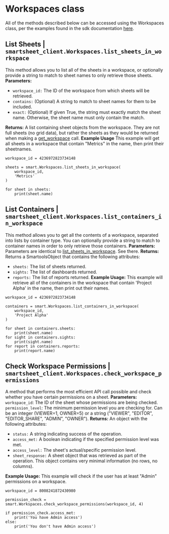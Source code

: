 # Workspaces class
All of the methods described below can be accessed using the Workspaces class, per the examples found in the sdk documentation [here](https://smartsheet-platform.github.io/api-docs/?python#workspaces).

## List Sheets  | `smartsheet_client.Workspaces.list_sheets_in_workspace`
This method allows you to list all of the sheets in a workspace, or optionally provide a string to match to sheet names to only retrieve those sheets.
**Parameters:**
- `workspace_id:` The ID of the workspace from which sheets will be retrieved.
- `contains:` (Optional) A string to match to sheet names for them to be included.
- `exact:` (Optional) If given True, the string must exactly match the sheet name. Otherwise, the sheet name must only contain the match.

**Returns:**
A list containing sheet objects from the workspace. They are not full sheets (no grid data), but rather the sheets as they would be returned when making a [get_workspace](https://smartsheet-platform.github.io/api-docs/?python#get-workspace) call.
**Example Usage**
This example will get all sheets in a workspace that contain "Metrics" in the name, then print their sheetnames.
```
workspace_id = 4236972823734148

sheets = smart.Workspaces.list_sheets_in_workspace(
	workspace_id,
	'Metrics'
)

for sheet in sheets:
	print(sheet.name)
```

## List Containers | `smartsheet_client.Workspaces.list_containers_in_workspace`
This method allows you to get all the contents of a workspace, separated into lists by container type. You can optionally provide a string to match to container names in order to only retrieve those containers.
**Parameters:**
Parameters are identical to [list_sheets_in_workspace](#list-sheets---smartsheet_client.workspaces.list_sheets_in_workspace). See there.
**Returns:**
Returns a SmartoolsObject that contains the following attributes:
- `sheets:` The list of sheets returned.
- `sights:` The list of dashboards returned.
- `reports:` The list of reports returned.
**Example Usage:**
This example will retrieve all of the containers in the workspace that contain 'Project Alpha' in the name, then print out their names.
```
workspace_id = 4236972823734148

containers = smart.Workspaces.list_containers_in_workspace(
	workspace_id,
	'Project Alpha'
)

for sheet in containers.sheets:
	print(sheet.name)
for sight in containers.sights:
	print(sight.name)
for report in containers.reports:
	print(report.name)
```

## Check Workspace Permissions | `smartsheet_client.Workspaces.check_workspace_permissions`
A method that performs the most efficient API call possible and check whether you have certain permissions on a sheet.
**Parameters:**
`workspace_id`: The ID of the sheet whose permissions are being checked.
`permission_level`: The minimum permission level you are checking for. Can be an integer (VIEWER=1, OWNER=5) or a string ("VIEWER", "EDITOR", "EDITOR_SHARE", "ADMIN", "OWNER").
**Returns:**
An object with the following attributes:
- `status:` A string indicating success of the operation.
- `access_met:` A boolean indicating if the specified permission level was met.
- `access_level:` The sheet's actual/specific permission level.
- `sheet_response:` A sheet object that was retrieved as part of the operation. This object contains very minimal information (no rows, no columns).

**Example Usage:**
This example will check if the user has at least "Admin" permissions on a workspace.
```
workspace_id = 8008241872430980

permission_check = smart.Workspaces.check_workspace_permissions(workspace_id, 4)

if permission_check.access_met:
	print('You have Admin access')
else:
	print('You don't have Admin access')
```